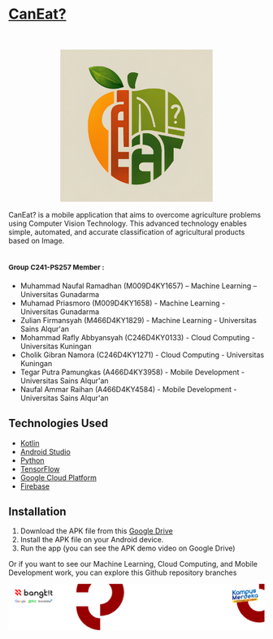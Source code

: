 # <ins>CanEat?</ins>
<span style="font-size:12pt;"></span> <br />
<div align="center">
  <img src="CanEat.png" alt="LOGO" width="300">
</div>


CanEat? is a mobile application that aims to overcome agriculture problems using Computer Vision Technology. This advanced technology enables simple, automated, and accurate classification of agricultural products based on Image. 

## <span style="font-size:10pt;">Group C241-PS257 Member :</span>
* Muhammad Naufal Ramadhan (M009D4KY1657) – Machine Learning – Universitas Gunadarma
* Muhamad Priasmoro (M009D4KY1658) - Machine Learning - Universitas Gunadarma
* Zulian Firmansyah (M466D4KY1829) - Machine Learning - Universitas Sains Alqur'an
* Mohammad Rafly Abbyansyah (C246D4KY0133) - Cloud Computing - Universitas Kuningan
* Cholik Gibran Namora (C246D4KY1271) - Cloud Computing - Universitas Kuningan
* Tegar Putra Pamungkas (A466D4KY3958) - Mobile Development - Universitas Sains Alqur'an 
*  Naufal Ammar Raihan (A466D4KY4584) - Mobile Development - Universitas Sains Alqur'an

## Technologies Used
- [Kotlin](https://kotlinlang.org/)
- [Android Studio](https://developer.android.com/studio)
- [Python](https://docs.python.org/3/)
- [TensorFlow](https://www.tensorflow.org/api_docs)
- [Google Cloud Platform](https://cloud.google.com/?hl=en)
- [Firebase](https://firebase.google.com/)

## Installation
1. Download the APK file from this [Google Drive](https://drive.google.com/drive/folders/11nfUddRAGPPJUcRH0XLTV8fDOkpURqXi?usp=sharing)
2. Install the APK file on your Android device.
3. Run the app (you can see the APK demo video on Google Drive)

Or if you want to see our Machine Learning, Cloud Computing, and Mobile Development work, you can explore this Github repository branches

<div align="center">
  <img src="Virtual Background Bangkit 2024.png">
</div>


